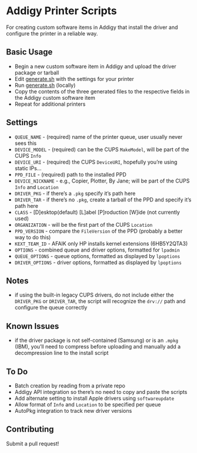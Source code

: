 # Addigy Printer Scripts
For creating custom software items in Addigy that install the driver and configure the printer in a reliable way.

## Basic Usage
- Begin a new custom software item in Addigy and upload the driver package or tarball
- Edit [generate.sh](generate.sh) with the settings for your printer
- Run [generate.sh](generate.sh) (locally)
- Copy the contents of the three generated files to the respective fields in the Addigy custom software item
- Repeat for additional printers

## Settings
- `QUEUE_NAME` - (required) name of the printer queue, user usually never sees this
- `DEVICE_MODEL` - (required) can be the CUPS `MakeModel`, will be part of the CUPS `Info`
- `DEVICE_URI` - (required) the CUPS `DeviceURI`, hopefully you’re using static IPs…
- `PPD_FILE` - (required) path to the installed PPD
- `DEVICE_NICKNAME` - e.g., Copier, Plotter, By Jane; will be part of the CUPS `Info` and `Location`
- `DRIVER_PKG` - if there’s a `.pkg` specify it’s path here
- `DRIVER_TAR` - if there’s no `.pkg`, create a tarball of the PPD and specify it’s path here
- `CLASS` - [D]esktop(default) [L]abel [P]roduction [W]ide (not currently used)
- `ORGANIZATION` - will be the first part of the CUPS `Location`
- `PPD_VERSION` - compare the `FileVersion` of the PPD (probably a better way to do this)
- `KEXT_TEAM_ID` - AFAIK only HP installs kernel extensions (6HB5Y2QTA3)
- `OPTIONS` - combined queue and driver options, formatted for `lpadmin`
- `QUEUE_OPTIONS` - queue options, formatted as displayed by `lpoptions`
- `DRIVER_OPTIONS` - driver options, formatted as displayed by `lpoptions`

## Notes
- if using the built-in legacy CUPS drivers, do not include either the `DRIVER_PKG` or `DRIVER_TAR`, the script will recognize the `drv://` path and configure the queue correctly

## Known Issues
- if the driver package is not self-contained (Samsung) or is an `.mpkg` (IBM), you’ll need to compress before uploading and manually add a decompression line to the install script

## To Do
- Batch creation by reading from a private repo
- Addigy API integration so there’s no need to copy and paste the scripts
- Add alternate setting to install Apple drivers using `softwareupdate`
- Allow format of `Info` and `Location` to be specified per queue
- AutoPkg integration to track new driver versions

## Contributing
Submit a pull request!